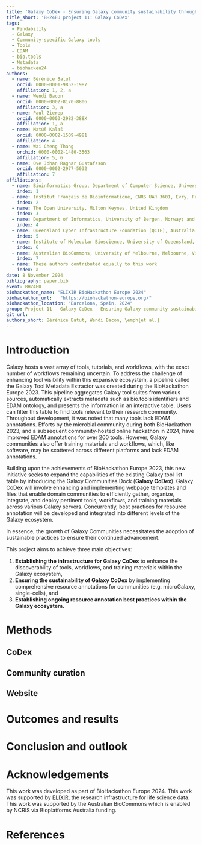 ```yaml
---
title: 'Galaxy CoDex - Ensuring Galaxy community sustainability through resource aggregation and annotation'
title_short: 'BH24EU project 11: Galaxy CoDex'
tags:
  - Findability
  - Galaxy
  - Community-specific Galaxy tools
  - Tools
  - EDAM
  - bio.tools
  - Metadata
  - biohackeu24
authors:
  - name: Bérénice Batut
    orcid: 0000-0001-9852-1987
    affiliation: 1, 2, a
  - name: Wendi Bacon
    orcid: 0000-0002-8170-8806
    affiliation: 3, a
  - name: Paul Zierep
    orcid: 0000-0003-2982-388X
    affiliation: 1, a
  - name: Matúš Kalaš
    orcid: 0000-0002-1509-4981
    affiliation: 4
  - name: Wai Cheng Thang
    orchid: 0000-0002-1480-3563
    affiliation: 5, 6
  - name: Ove Johan Ragnar Gustafsson
    orcid: 0000-0002-2977-5032
    affiliation: 7
affiliations:
  - name: Bioinformatics Group, Department of Computer Science, University of Freiburg, Freiburg, Germany
    index: 1
  - name: Institut Français de Bioinformatique, CNRS UAR 3601, Évry, France & Mésocentre Clermont-Auvergne, Université Clermont Auvergne, Aubiere, France
    index: 2
  - name: The Open University, Milton Keynes, United Kingdom
    index: 3
  - name: Department of Informatics, University of Bergen, Norway; and ELIXIR Norway
    index: 4
  - name: Queensland Cyber Infrastructure Foundation (QCIF), Australia
    index: 5
  - name: Institute of Molecular Bioscience, University of Queensland, St Lucia, Australia
    index: 6
  - name: Australian BioCommons, University of Melbourne, Melbourne, Victoria, Australia
    index: 7
  - name: These authors contributed equally to this work
    index: a
date: 8 November 2024
bibliography: paper.bib
event: BH24EU
biohackathon_name: "ELIXIR BioHackathon Europe 2024"
biohackathon_url:   "https://biohackathon-europe.org/"
biohackathon_location: "Barcelona, Spain, 2024"
group: Project 11 - Galaxy CoDex - Ensuring Galaxy community sustainability through resource aggregation and annotation
git_url: 
authors_short: Bérénice Batut, Wendi Bacon, \emph{et al.}
---
```



# Introduction

Galaxy hosts a vast array of tools, tutorials, and workflows, with the exact number of workflows remaining uncertain. To address the challenge of enhancing tool visibility within this expansive ecosystem, a pipeline called the Galaxy Tool Metadata Extractor was created during the BioHackathon Europe 2023. This pipeline aggregates Galaxy tool suites from various sources, automatically extracts metadata such as bio.tools identifiers and EDAM ontology, and presents the information in an interactive table. Users can filter this table to find tools relevant to their research community. Throughout development, it was noted that many tools lack EDAM annotations. Efforts by the microbial community during both BioHackathon 2023, and a subsequent community-hosted online hackathon in 2024, have improved EDAM annotations for over 200 tools. However, Galaxy communities also offer training materials and workflows, which, like software, may be scattered across different platforms and lack EDAM annotations.

Building upon the achievements of BioHackathon Europe 2023, this new initiative seeks to expand the capabilities of the existing Galaxy tool list table by introducing the Galaxy Communities Dock (**Galaxy CoDex**). Galaxy CoDex will involve enhancing and implementing webpage templates and files that enable domain communities to efficiently gather, organize, integrate, and deploy pertinent tools, workflows, and training materials across various Galaxy servers. Concurrently, best practices for resource annotation will be developed and integrated into different levels of the Galaxy ecosystem.

In essence, the growth of Galaxy Communities necessitates the adoption of sustainable practices to ensure their continued advancement.

This project aims to achieve three main objectives:

1. **Establishing the infrastructure for Galaxy CoDex** to enhance the discoverability of tools, workflows, and training materials within the Galaxy ecosystem,
2. **Ensuring the sustainability of Galaxy CoDex** by implementing comprehensive resource annotations for communities (e.g. microGalaxy, single-cells), and
3. **Establishing ongoing resource annotation best practices within the Galaxy ecosystem.**


# Methods


## CoDex


## Community curation


## Website




# Outcomes and results


# Conclusion and outlook


# Acknowledgements

This work was developed as part of BioHackathon Europe 2024.
This work was supported by [ELIXIR](https://elixir-europe.org), the research infrastructure for life science data.
This work was supported by the Australian BioCommons which is enabled by NCRIS via Bioplatforms Australia funding.


# References

